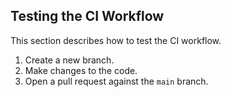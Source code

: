 ## Testing the CI Workflow

This section describes how to test the CI workflow.

1. Create a new branch.
2. Make changes to the code.
3. Open a pull request against the `main` branch.